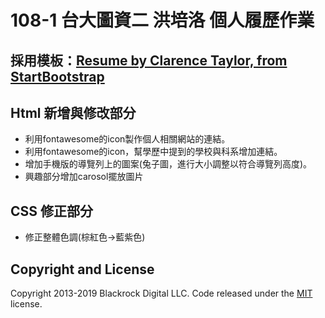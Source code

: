# 108-1 台大圖資二 洪培洛 個人履歷作業

## 採用模板：[Resume by Clarence Taylor, from StartBootstrap](https://startbootstrap.com/themes/resume/)

## Html 新增與修改部分
 - 利用fontawesome的icon製作個人相關網站的連結。
 - 利用fontawesome的icon，幫學歷中提到的學校與科系增加連結。
 - 增加手機版的導覽列上的圖案(兔子圖，進行大小調整以符合導覽列高度)。
 - 興趣部分增加carosol擺放圖片
 
## CSS 修正部分
 - 修正整體色調(棕紅色->藍紫色)

## Copyright and License

Copyright 2013-2019 Blackrock Digital LLC. Code released under the [MIT](https://github.com/BlackrockDigital/startbootstrap-resume/blob/gh-pages/LICENSE) license.
